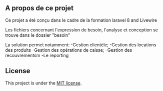 
## A propos de ce projet

Ce projet a été conçu dans le cadre de la formation laravel 8 and Livewire

Les fichiers concernant l'expression de besoin, l'analyse et conception se trouve dans le dossier "besoin"

La solution permet notamment:
-Gestion clientèle;
-Gestion des locations des produits
-Gestion des opérations de caisse;
-Gestion des recouvrementsm
-Le reporting

## License

This project is under the [MIT license](https://opensource.org/licenses/MIT).
